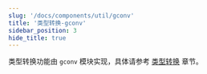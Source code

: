 ```yaml
---
slug: '/docs/components/util/gconv'
title: '类型转换-gconv'
sidebar_position: 3
hide_title: true
---
```


类型转换功能由 `gconv` 模块实现，具体请参考 [类型转换](../../核心组件/类型转换/类型转换.md) 章节。